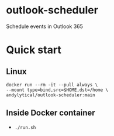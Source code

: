 # outlook-scheduler
Schedule events in Outlook 365

# Quick start
## Linux
```
docker run --rm -it --pull always \
--mount type=bind,src=$HOME,dst=/home \
andylytical/outlook-scheduler:main
```

## Inside Docker container
* `./run.sh`
